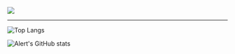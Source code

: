 ![](https://komarev.com/ghpvc/?username=AkaiRep)

---

![Top Langs](https://github-readme-stats.vercel.app/api/top-langs/?username=AkaiRep&theme=radical&hide_border=true&show_icons=true)


![Alert's GitHub stats](https://github-readme-stats.vercel.app/api?username=AkaiRep&theme=radical&hide_border=true&show_icons=true)
